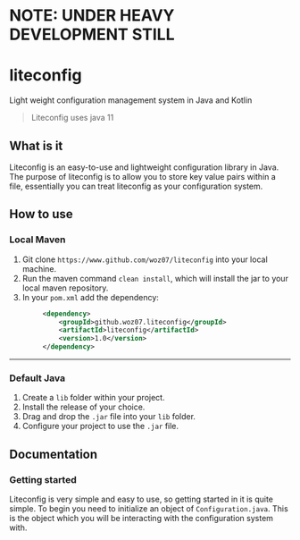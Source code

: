 # NOTE: UNDER HEAVY DEVELOPMENT STILL

# liteconfig
Light weight configuration management system in Java and Kotlin

> Liteconfig uses java 11

## What is it
Liteconfig is an easy-to-use and lightweight configuration library in Java.
The purpose of liteconfig is to allow you to store key value pairs within 
a file, essentially you can treat liteconfig as your configuration system.

## How to use
### Local Maven
1. Git clone `https://www.github.com/woz07/liteconfig` into your local machine.
2. Run the maven command `clean install`, which will install the jar to your local maven repository.
3. In your `pom.xml` add the dependency:
   ```xml
        <dependency>
            <groupId>github.woz07.liteconfig</groupId>
            <artifactId>liteconfig</artifactId>
            <version>1.0</version>
        </dependency>
   ```
---

### Default Java
1. Create a `lib` folder within your project.
2. Install the release of your choice.
3. Drag and drop the `.jar` file into your `lib` folder.
4. Configure your project to use the `.jar` file.

## Documentation
### Getting started
Liteconfig is very simple and easy to use, so getting started in it is quite simple.
To begin you need to initialize an object of `Configuration.java`.
This is the object which you will be interacting with the configuration 
system with.